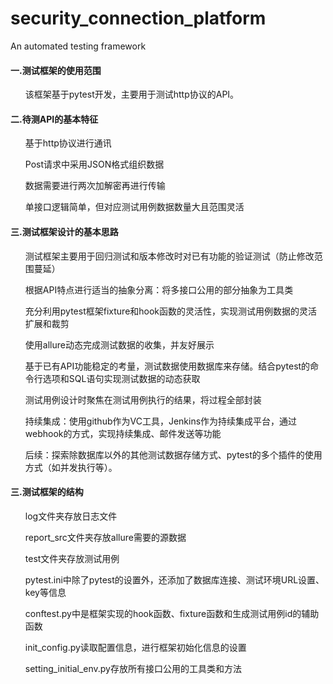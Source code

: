 # security_connection_platform
An automated testing framework
<html>
  <H4> 一.测试框架的使用范围</h4>
    <ul>该框架基于pytest开发，主要用于测试http协议的API。</ul>
  <H4>二.待测API的基本特征</h4>
    <ul>基于http协议进行通讯</ul>
    <ul>Post请求中采用JSON格式组织数据</ul>
    <ul>数据需要进行两次加解密再进行传输</ul>
    <ul>单接口逻辑简单，但对应测试用例数据数量大且范围灵活</ul>
  <H4>三.测试框架设计的基本思路</h4>
    <ul>测试框架主要用于回归测试和版本修改时对已有功能的验证测试（防止修改范围蔓延）</ul>
    <ul>根据API特点进行适当的抽象分离：将多接口公用的部分抽象为工具类</ul>
    <ul>充分利用pytest框架fixture和hook函数的灵活性，实现测试用例数据的灵活扩展和裁剪</ul>
    <ul>使用allure动态完成测试数据的收集，并友好展示</ul>
    <ul>基于已有API功能稳定的考量，测试数据使用数据库来存储。结合pytest的命令行选项和SQL语句实现测试数据的动态获取</ul>
    <ul>测试用例设计时聚焦在测试用例执行的结果，将过程全部封装</ul>
    <ul>持续集成：使用github作为VC工具，Jenkins作为持续集成平台，通过webhook的方式，实现持续集成、邮件发送等功能</ul>
    <ul>后续：探索除数据库以外的其他测试数据存储方式、pytest的多个插件的使用方式（如并发执行等）。</ul>
  
  <H4>三.测试框架的结构</h4>
    <ul>log文件夹存放日志文件</ul>
    <ul>report_src文件夹存放allure需要的源数据</ul>
    <ul>test文件夹存放测试用例</ul>
    <ul>pytest.ini中除了pytest的设置外，还添加了数据库连接、测试环境URL设置、key等信息</ul>
    <ul>conftest.py中是框架实现的hook函数、fixture函数和生成测试用例id的辅助函数</ul>
    <ul>init_config.py读取配置信息，进行框架初始化信息的设置</ul>
    <ul>setting_initial_env.py存放所有接口公用的工具类和方法</ul>
    
</html>
